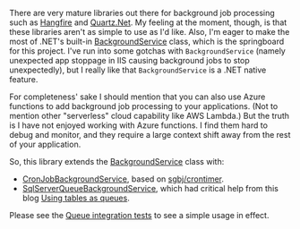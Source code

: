 There are very mature libraries out there for background job processing such as [Hangfire](https://www.hangfire.io/) and [Quartz.Net](https://www.quartz-scheduler.net/). My feeling at the moment, though, is that these libraries aren't as simple to use as I'd like. Also, I'm eager to make the most of .NET's built-in [BackgroundService](https://learn.microsoft.com/en-us/aspnet/core/fundamentals/host/hosted-services?view=aspnetcore-7.0&tabs=visual-studio#backgroundservice-base-class) class, which is the springboard for this project. I've run into some gotchas with `BackgroundService` (namely unexpected app stoppage in IIS causing background jobs to stop unexpectedly), but I really like that `BackgroundService` is a .NET native feature.

For completeness' sake I should mention that you can also use Azure functions to add background job processing to your applications. (Not to mention other "serverless" cloud capability like AWS Lambda.) But the truth is I have not enjoyed working with Azure functions. I find them hard to debug and monitor, and they require a large context shift away from the rest of your application.

So, this library extends the [BackgroundService](https://learn.microsoft.com/en-us/aspnet/core/fundamentals/host/hosted-services?view=aspnetcore-7.0&tabs=visual-studio#backgroundservice-base-class) class with:

- [CronJobBackgroundService](https://github.com/adamfoneil/BackgroundService.Extensions/blob/master/BackgroundService.Extensions/CronJobBackgroundService.cs), based on [sgbj/crontimer](https://github.com/sgbj/crontimer).
- [SqlServerQueueBackgroundService](https://github.com/adamfoneil/BackgroundService.Extensions/blob/master/BackgroundService.Extensions/SqlServerQueueBackgroundService.cs), which had critical help from this blog [Using tables as queues](http://rusanu.com/2010/03/26/using-tables-as-queues/).

Please see the [Queue integration tests](https://github.com/adamfoneil/BackgroundService.Extensions/blob/master/Testing/QueueIntegration.cs) to see a simple usage in effect.
